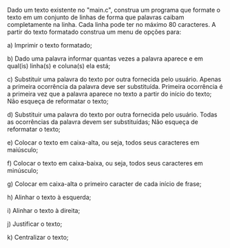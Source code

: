 Dado um texto existente no "main.c", construa um programa que formate o texto em um conjunto de linhas de forma que palavras caibam completamente na linha. Cada linha pode ter no máximo 80 caracteres. A partir do texto formatado construa um menu de opções para:

a) Imprimir o texto formatado;

b) Dado uma palavra informar quantas vezes a palavra aparece e em qual(is) linha(s) e coluna(s) ela está;

c) Substituir uma palavra do texto por outra fornecida pelo usuário. Apenas a primeira ocorrência da palavra deve ser substituída. Primeira ocorrência é a primeira vez que a palavra aparece no texto a partir do início do texto; Não esqueça de reformatar o texto;

d) Substituir uma palavra do texto por outra fornecida pelo usuário. Todas as ocorrências da palavra devem ser substituídas; Não esqueça de reformatar o texto;

e) Colocar o texto em caixa-alta, ou seja, todos seus caracteres em maiúsculo;

f) Colocar o texto em caixa-baixa, ou seja, todos seus caracteres em minúsculo;

g) Colocar em caixa-alta o primeiro caracter de cada início de frase;

h) Alinhar o texto à esquerda;

i) Alinhar o texto à direita;

j) Justificar o texto;

k) Centralizar o texto;
